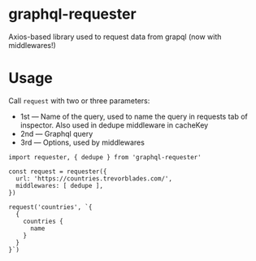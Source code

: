 # graphql-requester

Axios-based library used to request data from grapql (now with middlewares!)

# Usage

Call `request` with two or three parameters:
* 1st — Name of the query, used to name the query in requests tab of inspector. Also used in dedupe middleware in cacheKey
* 2nd — Graphql query
* 3rd — Options, used by middlewares

```
import requester, { dedupe } from 'graphql-requester'

const request = requester({
  url: 'https://countries.trevorblades.com/',
  middlewares: [ dedupe ],
})

request('countries', `{
  {
    countries {
      name
    }
  }
}`)
```

